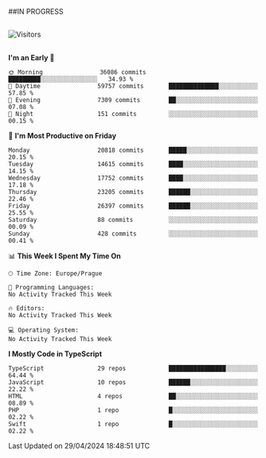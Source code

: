 ##IN PROGRESS
##
![Visitors](https://komarev.com/ghpvc/?username=petrbui&style=for-the-badge&label=Visitors+👀)



##
<!--
[![My GitHub stats](https://github-readme-stats.vercel.app/api?username=petrbui&theme=github_dark)](https://github.com/anuraghazra/github-readme-stats)

[![My wakatime stats](https://github-readme-stats.vercel.app/api/wakatime?username=petrbui&theme=github_dark)](https://github.com/anuraghazra/github-readme-stats)
-->
<!--START_SECTION:waka-->
**I'm an Early 🐤** 

```text
🌞 Morning                36086 commits       █████████░░░░░░░░░░░░░░░░   34.93 % 
🌆 Daytime                59757 commits       ██████████████░░░░░░░░░░░   57.85 % 
🌃 Evening                7309 commits        ██░░░░░░░░░░░░░░░░░░░░░░░   07.08 % 
🌙 Night                  151 commits         ░░░░░░░░░░░░░░░░░░░░░░░░░   00.15 % 
```
📅 **I'm Most Productive on Friday** 

```text
Monday                   20818 commits       █████░░░░░░░░░░░░░░░░░░░░   20.15 % 
Tuesday                  14615 commits       ████░░░░░░░░░░░░░░░░░░░░░   14.15 % 
Wednesday                17752 commits       ████░░░░░░░░░░░░░░░░░░░░░   17.18 % 
Thursday                 23205 commits       ██████░░░░░░░░░░░░░░░░░░░   22.46 % 
Friday                   26397 commits       ██████░░░░░░░░░░░░░░░░░░░   25.55 % 
Saturday                 88 commits          ░░░░░░░░░░░░░░░░░░░░░░░░░   00.09 % 
Sunday                   428 commits         ░░░░░░░░░░░░░░░░░░░░░░░░░   00.41 % 
```


📊 **This Week I Spent My Time On** 

```text
🕑︎ Time Zone: Europe/Prague

💬 Programming Languages: 
No Activity Tracked This Week

🔥 Editors: 
No Activity Tracked This Week

💻 Operating System: 
No Activity Tracked This Week
```

**I Mostly Code in TypeScript** 

```text
TypeScript               29 repos            ████████████████░░░░░░░░░   64.44 % 
JavaScript               10 repos            ██████░░░░░░░░░░░░░░░░░░░   22.22 % 
HTML                     4 repos             ██░░░░░░░░░░░░░░░░░░░░░░░   08.89 % 
PHP                      1 repo              █░░░░░░░░░░░░░░░░░░░░░░░░   02.22 % 
Swift                    1 repo              █░░░░░░░░░░░░░░░░░░░░░░░░   02.22 % 
```




 Last Updated on 29/04/2024 18:48:51 UTC
<!--END_SECTION:waka-->
